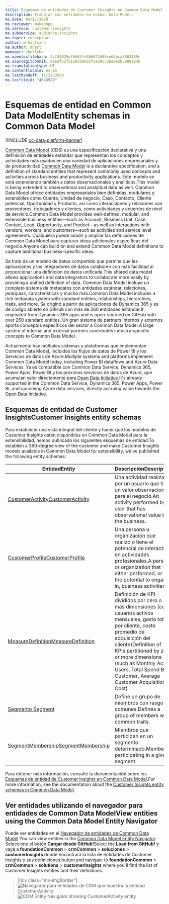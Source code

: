 ```yaml
---
title: Esquemas de entidades de Customer Insights en Common Data Model
description: Trabajar con entidades en Common Data Model.
ms.date: 04/17/2020
ms.reviewer: mukeshpo
ms.service: customer-insights
ms.subservice: audience-insights
ms.topic: conceptual
author: m-hartmann
ms.author: mhart
manager: shellyha
ms.openlocfilehash: 2cf01029ef6b64fe566022d09ce65bca3603189c
ms.sourcegitcommit: 6a6df62fa12dcb9bd5f5a39cc3ee0e2b3988184b
ms.translationtype: HT
ms.contentlocale: es-ES
ms.lasthandoff: 11/25/2020
ms.locfileid: "4643929"
---
```

# <a name="entity-schemas-in-common-data-model"></a><span data-ttu-id="d0e2a-103">Esquemas de entidad en Common Data Model</span><span class="sxs-lookup"><span data-stu-id="d0e2a-103">Entity schemas in Common Data Model</span></span>

[!INCLUDE [cc-data-platform-banner](../includes/cc-data-platform-banner.md)]

<span data-ttu-id="d0e2a-104">[Common Data Model](https://docs.microsoft.com/common-data-model/) (CDS) es una especificación declarativa y una definición de entidades estándar que representan los conceptos y actividades más usados en una variedad de aplicaciones empresariales y de productividad.</span><span class="sxs-lookup"><span data-stu-id="d0e2a-104">[Common Data Model](https://docs.microsoft.com/common-data-model/) is a declarative specification, and a definition of standard entities that represent commonly used concepts and activities across business and productivity applications.</span></span> <span data-ttu-id="d0e2a-105">Este modelo se está extendiendo también a datos observacionales y analíticos.</span><span class="sxs-lookup"><span data-stu-id="d0e2a-105">This model is being extended to observational and analytical data as well.</span></span> <span data-ttu-id="d0e2a-106">Common Data Model ofrece entidades empresariales bien definidas, modulares y extensibles como Cuenta, Unidad de negocio, Caso, Contacto, Cliente potencial, Oportunidad y Producto, así como interacciones y relaciones con proveedores, trabajadores y clientes, como actividades y acuerdos de nivel de servicio.</span><span class="sxs-lookup"><span data-stu-id="d0e2a-106">Common Data Model provides well-defined, modular, and extensible business entities—such as Account, Business Unit, Case, Contact, Lead, Opportunity, and Product—as well as interactions with vendors, workers, and customers—such as activities and service level agreements.</span></span> <span data-ttu-id="d0e2a-107">Cualquiera puede añadir y ampliar las definiciones de Common Data Model para capturar ideas adicionales específicas del negocio.</span><span class="sxs-lookup"><span data-stu-id="d0e2a-107">Anyone can build on and extend Common Data Model definitions to capture additional business-specific ideas.</span></span>

<span data-ttu-id="d0e2a-108">Se trata de un modelo de datos compartido que permite que las aplicaciones y los integradores de datos colaboren con más facilidad al proporcionar una definición de datos unificada.</span><span class="sxs-lookup"><span data-stu-id="d0e2a-108">This shared data model allows applications and data integrators to collaborate more easily by providing a unified definition of data.</span></span> <span data-ttu-id="d0e2a-109">Common Data Model incluye un completo sistema de metadatos con entidades estándar, relaciones, jerarquías, características y mucho más.</span><span class="sxs-lookup"><span data-stu-id="d0e2a-109">Common Data Model includes a rich metadata system with standard entities, relationships, hierarchies, traits, and more.</span></span> <span data-ttu-id="d0e2a-110">Se originó a partir de aplicaciones de Dynamics 365 y es de código abierto en GitHub con más de 260 entidades estándar.</span><span class="sxs-lookup"><span data-stu-id="d0e2a-110">It originated from Dynamics 365 apps and is open-sourced on GitHub with over 260 standard entities.</span></span> <span data-ttu-id="d0e2a-111">Un gran sistema de partners internos y externos aporta conceptos específicos del sector a Common Data Model.</span><span class="sxs-lookup"><span data-stu-id="d0e2a-111">A large system of internal and external partners contributes industry-specific concepts to Common Data Model.</span></span>

<span data-ttu-id="d0e2a-112">Actualmente hay múltiples sistemas y plataformas que implementan Common Data Model, incluidos los flujos de datos de Power BI y los Servicios de datos de Azure.</span><span class="sxs-lookup"><span data-stu-id="d0e2a-112">Multiple systems and platforms implement Common Data Model today, including Power BI dataflows and Azure Data Services.</span></span> <span data-ttu-id="d0e2a-113">Ya es compatible con Common Data Service, Dynamics 365, Power Apps, Power BI y los próximos servicios de datos de Azure, que acumulan valor directamente para [Open Data Initiative](https://www.microsoft.com/open-data-initiative).</span><span class="sxs-lookup"><span data-stu-id="d0e2a-113">It's already supported in the Common Data Service, Dynamics 365, Power Apps, Power BI, and upcoming Azure data services, directly accruing value towards the [Open Data Initiative](https://www.microsoft.com/open-data-initiative).</span></span>

## <a name="customer-insights-entity-schemas"></a><span data-ttu-id="d0e2a-114">Esquemas de entidad de Customer Insights</span><span class="sxs-lookup"><span data-stu-id="d0e2a-114">Customer Insights entity schemas</span></span>

<span data-ttu-id="d0e2a-115">Para establecer una vista integral del cliente y hacer que los modelos de Customer Insights estén disponibles en Common Data Model para la extensibilidad, hemos publicado los siguientes esquemas de entidad:</span><span class="sxs-lookup"><span data-stu-id="d0e2a-115">To establish a 360-degree view of the customer and make Customer Insights models available in Common Data Model for extensibility, we've published the following entity schemas:</span></span>

| <span data-ttu-id="d0e2a-116">Entidad</span><span class="sxs-lookup"><span data-stu-id="d0e2a-116">Entity</span></span> | <span data-ttu-id="d0e2a-117">Descripción</span><span class="sxs-lookup"><span data-stu-id="d0e2a-117">Description</span></span> |
|---------|---------|
|[<span data-ttu-id="d0e2a-118">CustomerActivity</span><span class="sxs-lookup"><span data-stu-id="d0e2a-118">CustomerActivity</span></span>](https://docs.microsoft.com/common-data-model/schema/core/applicationcommon/foundationcommon/crmcommon/solutions/customerinsights/customeractivity) | <span data-ttu-id="d0e2a-119">Una actividad realizada por un usuario que tiene un valor observacional para el negocio.</span><span class="sxs-lookup"><span data-stu-id="d0e2a-119">An activity performed by a user that has observational value to the business.</span></span> |
|[<span data-ttu-id="d0e2a-120">CustomerProfile</span><span class="sxs-lookup"><span data-stu-id="d0e2a-120">CustomerProfile</span></span>](https://docs.microsoft.com/common-data-model/schema/core/applicationcommon/foundationcommon/crmcommon/solutions/customerinsights/customerprofile) | <span data-ttu-id="d0e2a-121">Una persona u organización que realizó o tiene el potencial de interactuar en actividades profesionales.</span><span class="sxs-lookup"><span data-stu-id="d0e2a-121">A person or organization that either performed, or has the potential to engage in, business activities.</span></span> |
|[<span data-ttu-id="d0e2a-122">MeasureDefinition</span><span class="sxs-lookup"><span data-stu-id="d0e2a-122">MeasureDefinition</span></span>](https://docs.microsoft.com/common-data-model/schema/core/applicationcommon/foundationcommon/crmcommon/solutions/customerinsights/measuredefinition) | <span data-ttu-id="d0e2a-123">Definición de KPI divididos por cero o más dimensiones (como usuarios activos mensuales, gasto total por cliente, coste promedio de adquisición del cliente)</span><span class="sxs-lookup"><span data-stu-id="d0e2a-123">Definition of KPIs partitioned by zero or more dimensions (such as Monthly Active Users, Total Spend By Customer, Average Customer Acquisition Cost)</span></span> |
|[<span data-ttu-id="d0e2a-124">Segmento </span><span class="sxs-lookup"><span data-stu-id="d0e2a-124">Segment</span></span>](https://docs.microsoft.com/common-data-model/schema/core/applicationcommon/foundationcommon/crmcommon/solutions/customerinsights/segment) | <span data-ttu-id="d0e2a-125">Define un grupo de miembros con rasgos comunes.</span><span class="sxs-lookup"><span data-stu-id="d0e2a-125">Defines a group of members with common traits.</span></span> |
|[<span data-ttu-id="d0e2a-126">SegmentMembership</span><span class="sxs-lookup"><span data-stu-id="d0e2a-126">SegmentMembership</span></span>](https://docs.microsoft.com/common-data-model/schema/core/applicationcommon/foundationcommon/crmcommon/solutions/customerinsights/segmentmembership) | <span data-ttu-id="d0e2a-127">Miembros que participan en un segmento determinado.</span><span class="sxs-lookup"><span data-stu-id="d0e2a-127">Members participating in a given segment.</span></span> |

<span data-ttu-id="d0e2a-128">Para obtener más información, consulte la documentación sobre los [Esquemas de entidad de Customer Insights en Common Data Model](https://docs.microsoft.com/common-data-model/schema/core/applicationcommon/foundationcommon/crmcommon/solutions/customerinsights/overview).</span><span class="sxs-lookup"><span data-stu-id="d0e2a-128">For more information, see the documentation about the [Customer Insights entity schemas in Common Data Model](https://docs.microsoft.com/common-data-model/schema/core/applicationcommon/foundationcommon/crmcommon/solutions/customerinsights/overview).</span></span>

## <a name="view-entities-using-the-common-data-model-entity-navigator"></a><span data-ttu-id="d0e2a-129">Ver entidades utilizando el navegador para entidades de Common Data Model</span><span class="sxs-lookup"><span data-stu-id="d0e2a-129">View entities using the Common Data Model Entity Navigator</span></span>

<span data-ttu-id="d0e2a-130">Puede ver entidades en el [Navegador de entidades de Common Data Model](https://microsoft.github.io/CDM/).</span><span class="sxs-lookup"><span data-stu-id="d0e2a-130">You can view entities in the [Common Data Model Entity Navigator](https://microsoft.github.io/CDM/).</span></span> <span data-ttu-id="d0e2a-131">Seleccione el botón **Cargar desde GitHub!**</span><span class="sxs-lookup"><span data-stu-id="d0e2a-131">Select the **Load from GitHub!**</span></span> <span data-ttu-id="d0e2a-132">y vaya a **foundationCommon** > **crmCommon** > **soluciones** > **customerInsights** donde encontrará la lista de entidades de Customer Insights y sus definiciones.</span><span class="sxs-lookup"><span data-stu-id="d0e2a-132">button and navigate to **foundationCommon** > **crmCommon** > **solutions** > **customerInsights** where you'll find the list of Customer Insights entities and their definitions.</span></span>
> [!div class="mx-imgBorder"]
> <span data-ttu-id="d0e2a-133">![Navegador para entidades de CDM que muestra la entidad CustomerActivity](media/CDM-entity-navigator.png "Navegador para entidades de CDM que muestra la entidad CustomerActivity")</span><span class="sxs-lookup"><span data-stu-id="d0e2a-133">![CDM Entity Navigator showing CustomerActivity entity](media/CDM-entity-navigator.png "CDM Entity Navigator showing CustomerActivity entity")</span></span>
